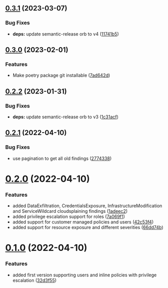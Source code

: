 ## [0.3.1](https://github.com/janritter/cloudsplaining2securityhub/compare/0.3.0...0.3.1) (2023-03-07)


### Bug Fixes

* **deps:** update semantic-release orb to v4 ([11741b5](https://github.com/janritter/cloudsplaining2securityhub/commit/11741b509a9d9629d8ca6580845ba8803bd60d88))

## [0.3.0](https://github.com/janritter/cloudsplaining2securityhub/compare/0.2.2...0.3.0) (2023-02-01)


### Features

* Make poetry package git installable ([7ad642d](https://github.com/janritter/cloudsplaining2securityhub/commit/7ad642d5f2dc3900b2394b9d1ab0d92081f6d8d6))

## [0.2.2](https://github.com/janritter/cloudsplaining2securityhub/compare/0.2.1...0.2.2) (2023-01-31)


### Bug Fixes

* **deps:** update semantic-release orb to v3 ([1c31acf](https://github.com/janritter/cloudsplaining2securityhub/commit/1c31acf0d09c30d7028bcc7bdf5b8f5463b1a259))

## [0.2.1](https://github.com/janritter/cloudsplaining2securityhub/compare/0.2.0...0.2.1) (2022-04-10)


### Bug Fixes

* use pagination to get all old findings ([2774338](https://github.com/janritter/cloudsplaining2securityhub/commit/27743387f4c6c853a57793b5aa2ce88f98367eff))

# [0.2.0](https://github.com/janritter/cloudsplaining2securityhub/compare/0.1.0...0.2.0) (2022-04-10)


### Features

* added DataExfiltration, CredentialsExposure, InfrastructureModification and ServiceWildcard cloudsplaining findings ([1adeec2](https://github.com/janritter/cloudsplaining2securityhub/commit/1adeec2789265ad0000c9d7c5affa318c8c6c856))
* added privilege escalation support for roles ([7a069f1](https://github.com/janritter/cloudsplaining2securityhub/commit/7a069f1902ab7fed8a47564a43e3eb3111e8f3ee))
* added support for customer managed policies and users ([42c53f4](https://github.com/janritter/cloudsplaining2securityhub/commit/42c53f46ff161e850df9eccb5738b686f05ed10e))
* added support for resource exposure and different severities ([66dd74b](https://github.com/janritter/cloudsplaining2securityhub/commit/66dd74b4222a76a76cef649c12e854ee650605fe))

# [0.1.0](https://github.com/janritter/cloudsplaining2securityhub/compare/0.0.0...0.1.0) (2022-04-10)


### Features

* added first version supporting users and inline policies with privilege escalation ([32d3f55](https://github.com/janritter/cloudsplaining2securityhub/commit/32d3f55053621e99a6071c16f59c8fbe9eef6e37))
